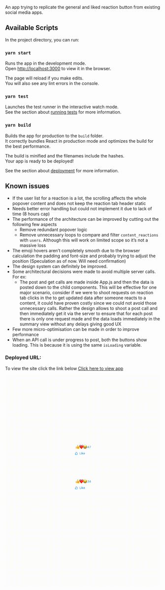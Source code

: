 An app trying to replicate the general and liked reaction button from existing social media apps. 

## Available Scripts

In the project directory, you can run:

### `yarn start`

Runs the app in the development mode.<br />
Open [http://localhost:3000](http://localhost:3000) to view it in the browser.

The page will reload if you make edits.<br />
You will also see any lint errors in the console.

### `yarn test`

Launches the test runner in the interactive watch mode.<br />
See the section about [running tests](https://facebook.github.io/create-react-app/docs/running-tests) for more information.

### `yarn build`

Builds the app for production to the `build` folder.<br />
It correctly bundles React in production mode and optimizes the build for the best performance.

The build is minified and the filenames include the hashes.<br />
Your app is ready to be deployed!

See the section about [deployment](https://facebook.github.io/create-react-app/docs/deployment) for more information.

## Known issues

- If the user list for a reaction is a lot, the scrolling affects the whole popover content and does not keep the reaction tab header static
- Needs better error handling but could not implement it due to lack of time (8 hours cap)
- The performance of the architecture can be improved by cutting out the following few aspects
  - Remove redundant popover logic
  - Remove unnecessary loops to compare and filter `content_reactions` with `users`. Although this will work on limited scope so it’s not a massive loss
- The emoji hovers aren’t completely smooth due to the browser calculation the padding and font-size and probably trying to adjust the position (Speculation as of now. Will need confirmation)
- The design system can definitely be improved.
- Some architectural decisions were made to avoid multiple server calls. For ex:
  - The post and get calls are made inside App.js and then the data is posted down to the child components. This will be effective for one major scenario, consider if we were to shoot requests on reaction tab clicks in the <SummaryView /> to get updated data after someone reacts to a content, it could have proven costly since we could not avoid those unnecessary calls. Rather the design allows to shoot a post call and then immediately get it via the server to ensure that for each post there is only one request made and the data loads immediately in the summary view without any delays giving good UX
- Few more micro-optimisation can be made in order to improve performance
- When an API call is under progress to post, both the buttons show loading. This is because it is using the same `isLoading` variable.

### Deployed URL:

To view the site click the link below
[Click here to view app](https://festive-allen-5a28d7.netlify.app/)

![](Demo.gif)
